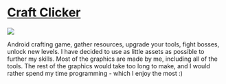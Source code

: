 # [Craft Clicker](https://play.google.com/apps/testing/com.R6DGames.CraftClicker)

![](https://i.imgur.com/DhgMEUc.png)

Android crafting game, gather resources, upgrade your tools, fight bosses, unlock new levels. 
I have decided to use as little assets as possible to further my skills. Most of the graphics are made by me, including all of the tools.
The rest of the graphics would take too long to make, and I would rather spend my time programming - which I enjoy the most :)
